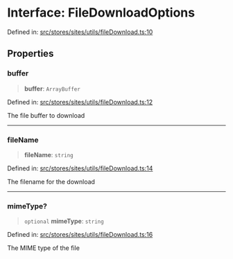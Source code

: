 # Interface: FileDownloadOptions

Defined in: [src/stores/sites/utils/fileDownload.ts:10](https://github.com/Nick2bad4u/Uptime-Watcher/blob/2a45eeb1723f8f7089001af2c92aa07d82dfe7e4/src/stores/sites/utils/fileDownload.ts#L10)

## Properties

### buffer

> **buffer**: `ArrayBuffer`

Defined in: [src/stores/sites/utils/fileDownload.ts:12](https://github.com/Nick2bad4u/Uptime-Watcher/blob/2a45eeb1723f8f7089001af2c92aa07d82dfe7e4/src/stores/sites/utils/fileDownload.ts#L12)

The file buffer to download

***

### fileName

> **fileName**: `string`

Defined in: [src/stores/sites/utils/fileDownload.ts:14](https://github.com/Nick2bad4u/Uptime-Watcher/blob/2a45eeb1723f8f7089001af2c92aa07d82dfe7e4/src/stores/sites/utils/fileDownload.ts#L14)

The filename for the download

***

### mimeType?

> `optional` **mimeType**: `string`

Defined in: [src/stores/sites/utils/fileDownload.ts:16](https://github.com/Nick2bad4u/Uptime-Watcher/blob/2a45eeb1723f8f7089001af2c92aa07d82dfe7e4/src/stores/sites/utils/fileDownload.ts#L16)

The MIME type of the file
